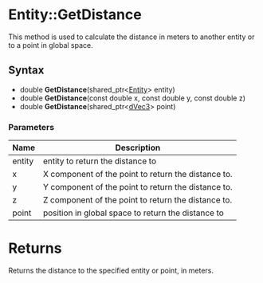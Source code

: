 # Entity::GetDistance #
This method is used to calculate the distance in meters to another entity or to a point in global space.

## Syntax ##

- double **GetDistance**(shared_ptr<[Entity](CPP_Entity_32f.md)\> entity)
- double **GetDistance**(const double x, const double y, const double z)
- double **GetDistance**(shared_ptr<[dVec3](CPP_dVec3.md)\> point)

### Parameters ###

| Name | Description |
| --- | --- |
| entity | entity to return the distance to |
| x | X component of the point to return the distance to. |
| y | Y component of the point to return the distance to. |
| z | Z component of the point to return the distance to. |
| point | position in global space to return the distance to |

# Returns #
Returns the distance to the specified entity or point, in meters.
